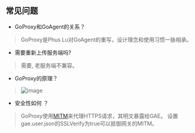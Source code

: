 ## 常见问题

- GoProxy和GoAgent的关系？
> GoProxy是Phus Lu对GoAgent的重写，设计理念和使用习惯一脉相承。

- 需要重新上传服务端吗?
> 需要, 老服务端不兼容。

- GoProxy的原理？
> ![image](https://cloud.githubusercontent.com/assets/195836/4602738/ac950aba-5149-11e4-8976-a2606ba08e05.png)

- 安全性如何 ？
> GoProxy使用[MITM](https://zh.wikipedia.org/zh-cn/%E4%B8%AD%E9%97%B4%E4%BA%BA%E6%94%BB%E5%87%BB)来代理HTTPS请求，其明文暴露给GAE。
> 设置gae.user.json的SSLVerify为true可以抵御网关的MITM。
